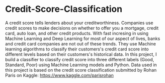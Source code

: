 # Credit-Score-Classification
A credit score tells lenders about your creditworthiness. Companies use credit scores to make decisions on whether to offer you a mortgage, credit card, auto loan, and other credit products. With fast incresing in using Machine Learning and Deep Learning for most of our aspect of lives, banks and credit card companies are not out of these trends. They use Machine learning algorithms to classify their customers's credit card score into different levels based on their customers's historical data.
In this project, I build a classifier to classify credit score into three different labels (Good, Standard, Poor) using Machine Learning models and Python. Data used in this project is based on the credit score classification submitted by Rohan Paris on Kaggle: https://www.kaggle.com/parisrohan
